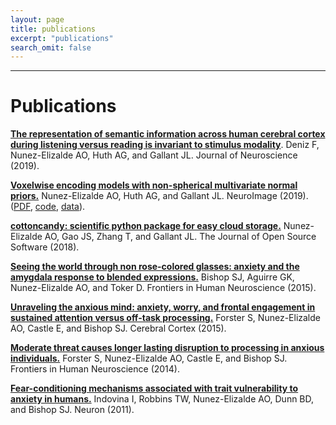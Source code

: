 ```yaml
---
layout: page
title: publications
excerpt: "publications"
search_omit: false
---
```



***

# Publications

[**The representation of semantic information across human cerebral cortex during listening versus reading is invariant to stimulus modality**](https://www.jneurosci.org/content/39/39/7722). Deniz F, Nunez-Elizalde AO, Huth AG, and Gallant JL. Journal of Neuroscience (2019).

[**Voxelwise encoding models with non-spherical multivariate normal priors.**](https://doi.org/10.1016/j.neuroimage.2019.04.012) Nunez-Elizalde AO, Huth AG, and Gallant JL. NeuroImage (2019). ([PDF](http://anwarnunez.github.io/downloads/Nunez-Elizalde2019.pdf), [code](http://github.com/gallantlab/tikreg), [data](https://berkeley.box.com/s/adk97fj1zv7l83358cftdh0eux8ya6tx)).

[**cottoncandy: scientific python package for easy cloud storage.**](https://joss.theoj.org/papers/5af3df2912fd34f2cf3bb7fa1db90df5) Nunez-Elizalde AO, Gao JS, Zhang T, and Gallant JL. The Journal of Open Source Software (2018).

[**Seeing the world through non rose-colored glasses: anxiety and the amygdala response to blended expressions.**](http://journal.frontiersin.org/article/10.3389/fnhum.2015.00152/full) Bishop SJ, Aguirre GK, Nunez-Elizalde AO, and Toker D. Frontiers in Human Neuroscience (2015).

[**Unraveling the anxious mind: anxiety, worry, and frontal engagement in sustained attention versus off-task processing.**](http://cercor.oxfordjournals.org/content/25/3/609.long) Forster S, Nunez-Elizalde AO, Castle E, and Bishop SJ. Cerebral Cortex (2015).

[**Moderate threat causes longer lasting disruption to processing in anxious individuals.**](http://journal.frontiersin.org/article/10.3389/fnhum.2014.00626/abstract) Forster S, Nunez-Elizalde AO, Castle E, and Bishop SJ. Frontiers in Human Neuroscience (2014).

[**Fear-conditioning mechanisms associated with trait vulnerability to anxiety in humans.**](http://www.sciencedirect.com/science/article/pii/S0896627310010846) Indovina I, Robbins TW, Nunez-Elizalde AO, Dunn BD, and Bishop SJ. Neuron (2011).
